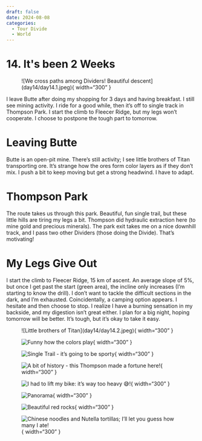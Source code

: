 ```yaml
---
draft: false 
date: 2024-08-08
categories:
  - Tour Divide
  - World
---
```


# 14. It's been 2 Weeks

<figure markdown>
![We cross paths among Dividers! Beautiful descent](day14/day14.1.jpeg){ width=“300” }
</figure>

I leave Butte after doing my shopping for 3 days and having breakfast. I still see mining activity. I ride for a good while, then it’s off to single track in Thompson Park. I start the climb to Fleecer Ridge, but my legs won’t cooperate. I choose to postpone the tough part to tomorrow.

<!-- more -->

# Leaving Butte

Butte is an open-pit mine. There’s still activity; I see little brothers of Titan transporting ore. It’s strange how the ores form color layers as if they don’t mix. I push a bit to keep moving but get a strong headwind. I have to adapt.

# Thompson Park

The route takes us through this park. Beautiful, fun single trail, but these little hills are tiring my legs a bit. Thompson did hydraulic extraction here (to mine gold and precious minerals). The park exit takes me on a nice downhill track, and I pass two other Dividers (those doing the Divide). That’s motivating!

# My Legs Give Out

I start the climb to Fleecer Ridge, 15 km of ascent. An average slope of 5%, but once I get past the start (green area), the incline only increases (I’m starting to know the drill). I don’t want to tackle the difficult sections in the dark, and I’m exhausted. Coincidentally, a camping option appears. I hesitate and then choose to stop. I realize I have a burning sensation in my backside, and my digestion isn’t great either. I plan for a big night, hoping tomorrow will be better. It’s tough, but it’s okay to take it easy.

<figure markdown>
![Little brothers of Titan](day14/day14.2.jpeg){ width=“300” }

![Funny how the colors play](day14/day14.3.jpeg){ width=“300” }

![Single Trail - it’s going to be sporty](day14/day14.4.jpeg){ width=“300” }

![A bit of history - this Thompson made a fortune here!](day14/day14.5.jpeg){ width=“300” }

![I had to lift my bike: it’s way too heavy 😅!](day14/day14.6.jpeg){ width=“300” }

![Panorama](day14/day14.7.jpeg){ width=“300” }

![Beautiful red rocks](day14/day14.8.jpeg){ width=“300” }

![Chinese noodles and Nutella tortillas; I’ll let you guess how many I ate!](day14/day14.9.jpeg){ width=“300” }

</figure>
